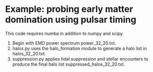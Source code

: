 # Example: probing early matter domination using pulsar timing

This code requires numba in addition to numpy and scipy.

1. Begin with EMD power spectrum power_32_20.txt.
2. halos.py uses the halo_formation module to generate a halo list in halos_32_20.txt.
3. suppression.py applies tidal suppression and stellar encounters to produce the final halo list suppressed_halos_32_20.txt.

